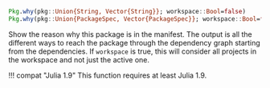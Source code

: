 ```julia
Pkg.why(pkg::Union{String, Vector{String}}; workspace::Bool=false)
Pkg.why(pkg::Union{PackageSpec, Vector{PackageSpec}}; workspace::Bool=false)
```

Show the reason why this package is in the manifest. The output is all the different ways to reach the package through the dependency graph starting from the dependencies. If `workspace` is true, this will consider all projects in the workspace and not just the active one.

!!! compat "Julia 1.9"
    This function requires at least Julia 1.9.

